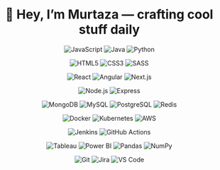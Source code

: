 <div align="center">
  <!-- Intro -->
  <h1>👋 Hey, I’m Murtaza — crafting cool stuff daily</h1>
  
  <!-- Tech Stack Badges -->
  <p>
    <img alt="JavaScript" src="https://img.shields.io/badge/JavaScript-F7DF1E?style=for-the-badge&logo=javascript&logoColor=black" />
    <img alt="Java" src="https://img.shields.io/badge/Java-007396?style=for-the-badge&logo=java&logoColor=white" />
    <img alt="Python" src="https://img.shields.io/badge/Python-3776AB?style=for-the-badge&logo=python&logoColor=white" />
  </p>
  <p>
    <img alt="HTML5" src="https://img.shields.io/badge/HTML5-E34F26?style=for-the-badge&logo=html5&logoColor=white" />
    <img alt="CSS3" src="https://img.shields.io/badge/CSS3-1572B6?style=for-the-badge&logo=css3&logoColor=white" />
    <img alt="SASS" src="https://img.shields.io/badge/SASS-CC6699?style=for-the-badge&logo=sass&logoColor=white" />
  </p>
  <p>
    <img alt="React" src="https://img.shields.io/badge/React-20232A?style=for-the-badge&logo=react&logoColor=61DAFB" />
    <img alt="Angular" src="https://img.shields.io/badge/Angular-DD0031?style=for-the-badge&logo=angular&logoColor=white" />
    <img alt="Next.js" src="https://img.shields.io/badge/Next.js-000000?style=for-the-badge&logo=nextdotjs&logoColor=white" />
  </p>
  <p>
    <img alt="Node.js" src="https://img.shields.io/badge/Node.js-339933?style=for-the-badge&logo=nodedotjs&logoColor=white" />
    <img alt="Express" src="https://img.shields.io/badge/Express.js-000000?style=for-the-badge" />
  </p>
  <p>
    <img alt="MongoDB" src="https://img.shields.io/badge/MongoDB-47A248?style=for-the-badge&logo=mongodb&logoColor=white" />
    <img alt="MySQL" src="https://img.shields.io/badge/MySQL-4479A1?style=for-the-badge&logo=mysql&logoColor=white" />
    <img alt="PostgreSQL" src="https://img.shields.io/badge/PostgreSQL-336791?style=for-the-badge&logo=postgresql&logoColor=white" />
    <img alt="Redis" src="https://img.shields.io/badge/Redis-DC382D?style=for-the-badge&logo=redis&logoColor=white" />
  </p>
  <p>
    <img alt="Docker" src="https://img.shields.io/badge/Docker-2496ED?style=for-the-badge&logo=docker&logoColor=white" />
    <img alt="Kubernetes" src="https://img.shields.io/badge/Kubernetes-326CE5?style=for-the-badge&logo=kubernetes&logoColor=white" />
    <img alt="AWS" src="https://img.shields.io/badge/AWS-232F3E?style=for-the-badge&logo=amazonaws&logoColor=white" />
  </p>
  <p>
    <img alt="Jenkins" src="https://img.shields.io/badge/Jenkins-D24939?style=for-the-badge&logo=jenkins&logoColor=white" />
    <img alt="GitHub Actions" src="https://img.shields.io/badge/GitHub_Actions-2088FF?style=for-the-badge&logo=githubactions&logoColor=white" />
  </p>
  <p>
    <img alt="Tableau" src="https://img.shields.io/badge/Tableau-52307C?style=for-the-badge&logo=tableau&logoColor=white" />
    <img alt="Power BI" src="https://img.shields.io/badge/Power_BI-F2C811?style=for-the-badge&logo=powerbi&logoColor=black" />
    <img alt="Pandas" src="https://img.shields.io/badge/Pandas-150458?style=for-the-badge&logo=pandas&logoColor=white" />
    <img alt="NumPy" src="https://img.shields.io/badge/NumPy-013243?style=for-the-badge&logo=numpy&logoColor=white" />
  </p>
  <p>
    <img alt="Git" src="https://img.shields.io/badge/Git-F05032?style=for-the-badge&logo=git&logoColor=white" />
    <img alt="Jira" src="https://img.shields.io/badge/Jira-0052CC?style=for-the-badge&logo=jira&logoColor=white" />
    <img alt="VS Code" src="https://img.shields.io/badge/VS_Code-007ACC?style=for-the-badge&logo=visualstudiocode&logoColor=white" />
  </p>
</div>
